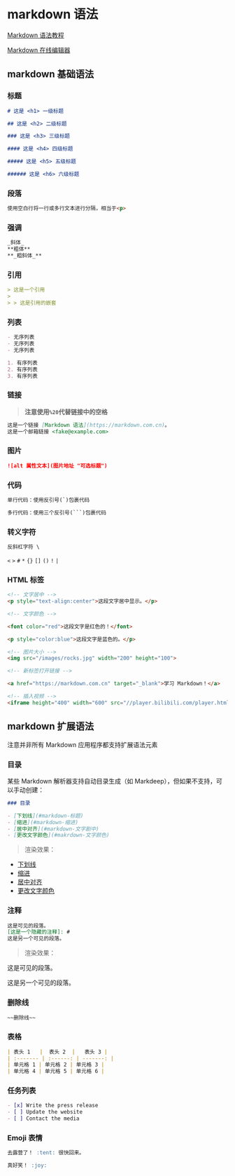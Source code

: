 # markdown 语法

[Markdown 语法教程](https://markdown.com.cn/basic-syntax/)

[Markdown 在线编辑器 ](https://markdown.com.cn/editor/)

## markdown 基础语法

### 标题

```markdown
# 这是 <h1> 一级标题

## 这是 <h2> 二级标题

### 这是 <h3> 三级标题

#### 这是 <h4> 四级标题

##### 这是 <h5> 五级标题

###### 这是 <h6> 六级标题
```

### 段落

```markdown
使用空白行将一行或多行文本进行分隔，相当于<p>
```

### 强调

```markdown
_斜体_
**粗体**
**_粗斜体_**
```

### 引用

```markdown
> 这是一个引用
>
> > 这是引用的嵌套
```

### 列表

```markdown
- 无序列表
- 无序列表
- 无序列表

1. 有序列表
2. 有序列表
3. 有序列表
```

### 链接

> **注意使用`%20`代替链接中的空格**

```markdown
这是一个链接 [Markdown 语法](https://markdown.com.cn)。
这是一个邮箱链接 <fake@example.com>
```

### 图片

```markdown
![alt 属性文本](图片地址 "可选标题")
```

### 代码

````markdown
单行代码：使用反引号(`)包裹代码

多行代码：使用三个反引号(```)包裹代码
````

### 转义字符

```markdown
反斜杠字符 \
```

`<` `>` `#` `*` `{}` `[]` `()` `!` `|`

### HTML 标签

```markdown
<!-- 文字居中 -->
<p style="text-align:center">这段文字居中显示。</p>

<!-- 文字颜色 -->

<font color="red">这段文字是红色的！</font>

<p style="color:blue">这段文字是蓝色的。</p>

<!-- 图片大小 -->
<img src="/images/rocks.jpg" width="200" height="100">

<!-- 新标签打开链接 -->

<a href="https://markdown.com.cn" target="_blank">学习 Markdown！</a>

<!-- 插入视频 -->
<iframe height="400" width="600" src="//player.bilibili.com/player.html?aid=49775093&cid=87150521&page=1" scrolling="no" border="0" frameborder="no" framespacing="0" allowfullscreen="true"> </iframe>
```

## markdown 扩展语法

注意并非所有 Markdown 应用程序都支持扩展语法元素

### 目录

某些 Markdown 解析器支持自动目录生成（如 Markdeep），但如果不支持，可以手动创建：

```markdown
### 目录

- [下划线](#markdown-标题)
- [缩进](#markdown-缩进)
- [居中对齐](#markdown-文字剧中)
- [更改文字颜色](#makrdown-文字颜色)
```

> 渲染效果：

- [下划线](#markdown-下划线)
- [缩进](#markdown-缩进)
- [居中对齐](#markdown-文字剧中)
- [更改文字颜色](#makrdown-文字颜色)

### 注释

```markdown
这是可见的段落。
[这是一个隐藏的注释]: #
这是另一个可见的段落。
```

> 渲染效果：

这是可见的段落。

[这是一个隐藏的注释]: #

这是另一个可见的段落。

### 删除线

```markdown
~~删除线~~
```

### 表格

```markdown
| 表头 1   |  表头 2  |   表头 3 |
| :------- | :------: | -------: |
| 单元格 1 | 单元格 2 | 单元格 3 |
| 单元格 4 | 单元格 5 | 单元格 6 |
```

### 任务列表

```markdown
- [x] Write the press release
- [ ] Update the website
- [ ] Contact the media
```

### Emoji 表情

```markdown
去露营了！ :tent: 很快回来。

真好笑！ :joy:
```
